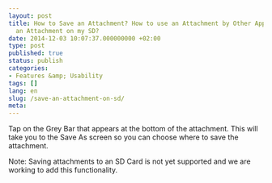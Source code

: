 ```yaml
---
layout: post
title: How to Save an Attachment? How to use an Attachment by Other Apps? How to Keep
  an Attachment on my SD?
date: 2014-12-03 10:07:37.000000000 +02:00
type: post
published: true
status: publish
categories:
- Features &amp; Usability
tags: []
lang: en
slug: /save-an-attachment-on-sd/
meta:
---
```


Tap on the Grey Bar that appears at the bottom of the attachment. This will take you to the Save As screen so you can choose where to save the attachment.

Note: Saving attachments to an SD Card is not yet supported and we are working to add this functionality.